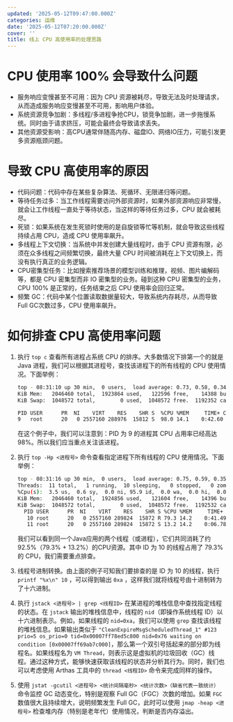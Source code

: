 ```yaml
---
updated: '2025-05-12T09:47:00.000Z'
categories: 运维
date: '2025-05-12T07:20:00.000Z'
cover: ''
title: 线上 CPU 高使用率的处理思路
---
```


# CPU 使用率 100% 会导致什么问题

- 服务响应变慢甚至不可用：因为 CPU 资源被耗尽，导致无法及时处理请求，从而造成服务响应变慢甚至不可用，影响用户体验。
- 系统资源竞争加剧：多线程/多进程争抢CPU，锁竞争加剧，进一步拖慢系统。同时由于请求挤压，可能会最终会导致请求丢失。
- 其他资源受影响：高CPU通常伴随高内存、磁盘IO、网络IO压力，可能引发更多资源瓶颈问题。

# 导致 CPU 高使用率的原因

- 代码问题：代码中存在某些复杂算法、死循环、无限递归等问题。
- 等待任务过多：当工作线程需要访问外部资源时，如果外部资源响应非常慢，就会让工作线程一直处于等待状态，当这样的等待任务过多，CPU 就会被耗尽。
- 死锁：如果系统在发生死锁时使用的是自旋锁等忙等机制，就会导致这些线程持续占用 CPU，造成 CPU 使用率飙升。
- 多线程上下文切换：当系统中并发创建大量线程时，由于 CPU 资源有限，必须在众多线程之间频繁切换，最终大量 CPU 时间被消耗在上下文切换上，而没有执行真正的业务逻辑。
- CPU密集型任务：比如搜索推荐场景的模型训练和推理，视频、图片编解码等，都是 CPU 密集型而非 IO 密集型的业务。碰到这种 CPU 密集型的业务，CPU 100% 是正常的，任务结束之后 CPU 使用率会回归正常。
- 频繁 GC：代码中某个位置读取数据量较大，导致系统内存耗尽，从而导致Full GC次数过多，CPU 使用率飙升。

# 如何排查 CPU 高使用率问题

1. 执行 `top c` 查看所有进程占系统 CPU 的排序。大多数情况下排第一个的就是 Java 进程，我们可以根据其进程号，查找该进程下的所有线程的 CPU 使用情况。下面举例：

    ```bash
    top - 08:31:10 up 30 min,  0 users,  load average: 0.73, 0.58, 0.34
    KiB Mem:   2046460 total,  1923864 used,   122596 free,    14388 buffers
    KiB Swap:  1048572 total,        0 used,  1048572 free.  1192352 cached Mem
    
    PID USER      PR  NI    VIRT    RES    SHR S  %CPU %MEM     TIME+ COMMAND
    9   root      20   0 2557160 288976  15812 S  98.0 14.1    0:42.60  java
    ```


    在这个例子中，我们可以注意到：PID 为 9 的进程其 CPU 占用率已经高达 98%。所以我们应当重点关注该进程。

2. 执行 `top -Hp <进程号>` 命令查看指定进程下所有线程的 CPU 使用情况。下面举例：

    ```bash
    top - 08:31:16 up 30 min,  0 users,  load average: 0.75, 0.59, 0.35
    Threads:  11 total,   1 running,  10 sleeping,   0 stopped,   0 zombie
    %Cpu(s):  3.5 us,  0.6 sy,  0.0 ni, 95.9 id,  0.0 wa,  0.0 hi,  0.0 si,  0.0 st
    KiB Mem:   2046460 total,  1924856 used,   121604 free,    14396 buffers
    KiB Swap:  1048572 total,        0 used,  1048572 free.  1192532 cached Mem
      PID USER      PR  NI    VIRT    RES    SHR S %CPU %MEM     TIME+ COMMAND
       10 root      20   0 2557160 289824  15872 R 79.3 14.2    0:41.49 java
       11 root      20   0 2557160 289824  15872 S 13.2 14.2    0:06.78 java
    ```


    我们可以看到同一个Java应用的两个线程（或进程），它们共同消耗了约92.5%（79.3% + 13.2%）的CPU资源。其中 ID 为 10 的线程占用了 79.3% 的 CPU，我们需要重点排查。

3. 线程号进制转换。由上面的例子可知我们要排查的是 ID 为 10 的线程，执行 `printf "%x\n" 10` ，可以得到输出 `0xa` ，这样我们就将线程号由十进制转为了十六进制。
4. 执行 `jstack <进程号> | grep <线程ID>` 在某进程的堆栈信息中查找指定线程的状态。在 `jstack` 输出的堆栈信息中，线程的 `nid`（即操作系统线程 ID）以十六进制表示。例如，如果线程的 `nid=0xa`，我们可以使用 `grep` 查找该线程的堆栈信息。如果输出类似于 `"CleanExpireMsgScheduledThread_1" #123 prio=5 os_prio=0 tid=0x00007ff78ed5c800 nid=0x76 waiting on condition [0x00007ff69ab7c000]`，那么第一个双引号括起来的部分即为线程名。如果线程名为 `VM Thread`，则表示这是虚拟机的垃圾回收（GC）线程。通过这种方式，能够快速获取该线程的状态并分析其行为。同时，我们也可以考虑使用 Arthas 工具中的 `thread <线程ID>` 命令来完成同样的操作。
5. 使用 `jstat -gcutil <进程号> <统计间隔毫秒> <统计次数>（缺省代表一致统计）` 命令监控 GC 动态变化，特别是观察 Full GC（FGC）次数的增加。如果 `FGC` 数值很大且持续增大，说明频繁发生 Full GC，此时可以使用 `jmap -heap <进程号>` 检查堆内存（特别是老年代）使用情况，判断是否内存溢出。

